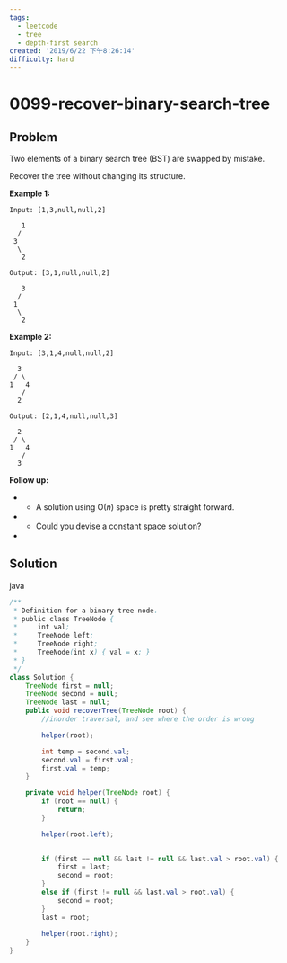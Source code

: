```yaml
---
tags:
  - leetcode
  - tree
  - depth-first search
created: '2019/6/22 下午8:26:14'
difficulty: hard
---
```


# 0099-recover-binary-search-tree

## Problem

Two elements of a binary search tree \(BST\) are swapped by mistake.  
  


Recover the tree without changing its structure.  
  


**Example 1:**  
  


```text
Input: [1,3,null,null,2]

   1
  /
 3
  \
   2

Output: [3,1,null,null,2]

   3
  /
 1
  \
   2
```

**Example 2:**  
  


```text
Input: [3,1,4,null,null,2]

  3
 / \
1   4
   /
  2

Output: [2,1,4,null,null,3]

  2
 / \
1   4
   /
  3
```

**Follow up:**  
  


* * A solution using O\(_n_\) space is pretty straight forward.
* * Could you devise a constant space solution?
* 
## Solution

java

```java
/**
 * Definition for a binary tree node.
 * public class TreeNode {
 *     int val;
 *     TreeNode left;
 *     TreeNode right;
 *     TreeNode(int x) { val = x; }
 * }
 */
class Solution {
    TreeNode first = null;
    TreeNode second = null;
    TreeNode last = null;
    public void recoverTree(TreeNode root) {
        //inorder traversal, and see where the order is wrong

        helper(root);

        int temp = second.val;
        second.val = first.val;
        first.val = temp;
    }

    private void helper(TreeNode root) {
        if (root == null) {
            return;
        }

        helper(root.left);

​
        if (first == null && last != null && last.val > root.val) {
            first = last;
            second = root;
        }
        else if (first != null && last.val > root.val) {
            second = root;
        }
        last = root;
​
        helper(root.right);
    }
}
​
```

